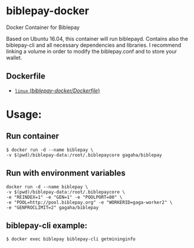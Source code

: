 # biblepay-docker
 Docker Container for Biblepay

Based on Ubuntu 16.04, this container will run biblepayd. Contains also the biblepay-cli and all necessary dependencies and libraries. I recommend linking a volume in order to modify the biblepay.conf and to store your wallet.

## Dockerfile

-	[`linux` (*biblepay-docker/Dockerfile*)](https://github.com/gagaha/biblepay-docker/Dockerfile)


# Usage:

## Run container
```console
$ docker run -d --name biblepay \
-v $(pwd)/biblepay-data:/root/.biblepaycore gagaha/biblepay
```

## Run with environment variables
```console
docker run -d --name biblepay \
-v $(pwd)/biblepay-data:/root/.biblepaycore \
-e "REINDEX=1" -e "GEN=1" -e "POOLPORT=80" \
-e "POOL=http://pool.biblepay.org" -e "WORKERID=gaga-worker2" \
-e "GENPROCLIMIT=2" gagaha/biblepay
```

## biblepay-cli example:

```console
$ docker exec biblepay biblepay-cli getmininginfo
```
